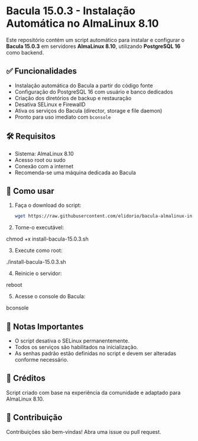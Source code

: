 # Bacula 15.0.3 - Instalação Automática no AlmaLinux 8.10

Este repositório contém um script automático para instalar e configurar o **Bacula 15.0.3** em servidores **AlmaLinux 8.10**, utilizando **PostgreSQL 16** como backend.

## ✅ Funcionalidades

- Instalação automática do Bacula a partir do código fonte
- Configuração do PostgreSQL 16 com usuário e banco dedicados
- Criação dos diretórios de backup e restauração
- Desativa SELinux e FirewallD
- Ativa os serviços do Bacula (director, storage e file daemon)
- Pronto para uso imediato com `bconsole`

## 🛠 Requisitos

- Sistema: AlmaLinux 8.10
- Acesso root ou sudo
- Conexão com a internet
- Recomenda-se uma máquina dedicada ao Bacula

## 🔧 Como usar

1. Faça o download do script:
   ```bash
   wget https://raw.githubusercontent.com/elidorio/bacula-almalinux-install/main/install-bacula-15.0.3.sh

2. Torne-o executável:

chmod +x install-bacula-15.0.3.sh

3. Execute como root:

./install-bacula-15.0.3.sh

4. Reinicie o servidor:

reboot

5. Acesse o console do Bacula:

bconsole

## 📌 Notas Importantes
- O script desativa o SELinux permanentemente.
- Todos os serviços são habilitados na inicialização.
- As senhas padrão estão definidas no script e devem ser alteradas conforme necessário.

## 📝 Créditos
Script criado com base na experiência da comunidade e adaptado para AlmaLinux 8.10.

## 📢 Contribuição
Contribuições são bem-vindas! Abra uma issue ou pull request.
